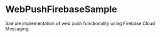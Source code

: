 # WebPushFirebaseSample
Sample implementation of web push functionality using Firebase Cloud Messaging.

